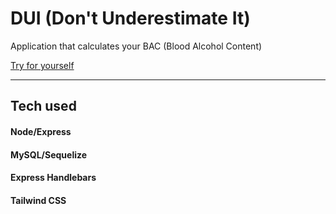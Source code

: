 # DUI (Don't Underestimate It)

Application that calculates your BAC (Blood Alcohol Content) 

[Try for yourself](https://proj-two-yo.herokuapp.com/register)

***

## Tech used
#### Node/Express
#### MySQL/Sequelize
#### Express Handlebars
#### Tailwind CSS
